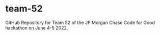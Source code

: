 # team-52
GitHub Repository for Team 52 of the JP Morgan Chase Code for Good hackathon on June 4-5 2022.
